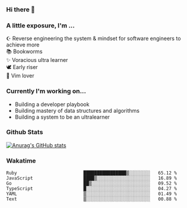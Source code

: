 ### Hi there 👋
### A little exposure, I'm ...

☪ Reverse engineering the system & mindset for software engineers to achieve more <br/>
📚 Bookworms <br/>
✨ Voracious ultra learner <br/>
🕊 Early riser <br/>
🎠 Vim lover <br/>
<!--
**bitethecode/bitethecode** is a ✨ _special_ ✨ repository because its `README.md` (this file) appears on your GitHub profile.

Here are some ideas to get you started:

- 🔭 I’m currently working on ...
- 🌱 I’m currently learning ...
- 👯 I’m looking to collaborate on ...
- 🤔 I’m looking for help with ...
- 💬 Ask me about ...
- 📫 How to reach me: ...
- 😄 Pronouns: ...
- ⚡ Fun fact: ...
-->


### Currently I'm working on... 
- Building a developer playbook
- Building mastery of data structures and algorithms
- Building a system to be an ultralearner

### Github Stats
[![Anurag's GitHub stats](https://github-readme-stats.vercel.app/api?username=bitethecode&count_private=true&showing_icons=true&hide=prs,issues,contribs)](https://github.com/anuraghazra/github-readme-stats)



### Wakatime
<!--START_SECTION:waka-->

```text
Ruby                         ████████████████▒░░░░░░░░   65.12 %
JavaScript                   ████▒░░░░░░░░░░░░░░░░░░░░   16.89 %
Go                           ██▒░░░░░░░░░░░░░░░░░░░░░░   09.52 %
TypeScript                   █░░░░░░░░░░░░░░░░░░░░░░░░   04.27 %
YAML                         ▒░░░░░░░░░░░░░░░░░░░░░░░░   01.49 %
Text                         ▒░░░░░░░░░░░░░░░░░░░░░░░░   00.88 %
```

<!--END_SECTION:waka-->
